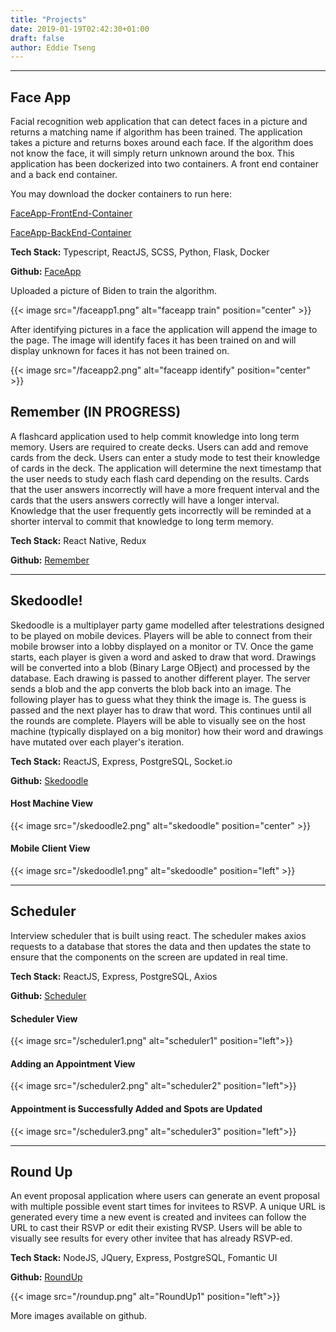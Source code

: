 ```yaml
---
title: "Projects"
date: 2019-01-19T02:42:30+01:00
draft: false
author: Eddie Tseng
---
```


<hr />

## Face App

Facial recognition web application that can detect faces in a picture and returns a matching name if algorithm has been trained. The application takes a picture and returns boxes around each face. If the algorithm does not know the face, it will simply return unknown around the box. This application has been dockerized into two containers. A front end container and a back end container.


You may download the docker containers to run here:

[FaceApp-FrontEnd-Container]

[FaceApp-BackEnd-Container]

**Tech Stack:** Typescript, ReactJS, SCSS, Python, Flask, Docker

**Github:** [FaceApp] 

Uploaded a picture of Biden to train the algorithm.

{{< image src="/faceapp1.png" alt="faceapp train" position="center" >}}



After identifying pictures in a face the application will append the image to the page. The image will identify faces it has been trained on and will display unknown for faces it has not been trained on.

{{< image src="/faceapp2.png" alt="faceapp identify" position="center" >}}

## Remember (IN PROGRESS)

A flashcard application used to help commit knowledge into long term memory. Users are required to create decks. Users can add and remove cards from the deck. Users can enter a study mode to test their knowledge of cards in the deck. The application will determine the next timestamp that the user needs to study each flash card depending on the results. Cards that the user answers incorrectly will have a more frequent interval and the cards that the users answers correctly will have a longer interval. Knowledge that the user frequently gets incorrectly will be reminded at a shorter interval to commit that knowledge to long term memory.

**Tech Stack:** React Native, Redux

**Github:** [Remember]

<hr />

## Skedoodle!
Skedoodle is a multiplayer party game modelled after telestrations designed to be played on mobile devices. Players will be able to connect from their mobile browser into a lobby displayed on a monitor or TV. Once the game starts, each player is given a word and asked to draw that word. Drawings will be converted into a blob (Binary Large OBject) and processed by the database. Each drawing is passed to another different player. The server sends a blob and the app converts the blob back into an image. The following player has to guess what they think the image is. The guess is passed and the next player has to draw that word. This continues until all the rounds are complete. Players will be able to visually see on the host machine (typically displayed on a big monitor) how their word and drawings have mutated over each player's iteration.

**Tech Stack:** ReactJS, Express, PostgreSQL, Socket.io

**Github:** [Skedoodle]


#### Host Machine View
{{< image src="/skedoodle2.png" alt="skedoodle" position="center" >}}

#### Mobile Client View
{{< image src="/skedoodle1.png" alt="skedoodle" position="left" >}}

<hr />

## Scheduler
Interview scheduler that is built using react. The scheduler makes axios requests to a database that stores the data and then updates the state to ensure that the components on the screen are updated in real time.

**Tech Stack:** ReactJS, Express, PostgreSQL, Axios

**Github:** [Scheduler]

#### Scheduler View
{{< image src="/scheduler1.png" alt="scheduler1" position="left">}}
#### Adding an Appointment View
{{< image src="/scheduler2.png" alt="scheduler2" position="left">}}
#### Appointment is Successfully Added and Spots are Updated
{{< image src="/scheduler3.png" alt="scheduler3" position="left">}}

<hr />

## Round Up
An event proposal application where users can generate an event proposal with multiple possible event start times for invitees to RSVP. A unique URL is generated every time a new event is created and invitees can follow the URL to cast their RSVP or edit their existing RVSP. Users will be able to visually see results for every other invitee that has already RSVP-ed.

**Tech Stack:** NodeJS, JQuery, Express, PostgreSQL, Fomantic UI

**Github:** [RoundUp] 

{{< image src="/roundup.png" alt="RoundUp1" position="left">}}

More images available on github.



[FaceApp-FrontEnd-Container]:https://hub.docker.com/r/etseng02/faceapp
[FaceApp-BackEnd-Container]:https://hub.docker.com/r/etseng02/faceappflask
[FaceApp]:https://github.com/etseng02/faceapp
[Remember]:https://github.com/etseng02/remember
[Skedoodle]:https://github.com/etseng02/illustrations
[Scheduler]:https://github.com/etseng02/scheduler
[RoundUp]:https://github.com/etseng02/project-roundup
